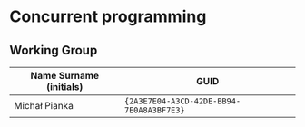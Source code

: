 # Concurrent programming

## Working Group

| Name Surname (initials) | GUID                                     |
| ----------------------- | ---------------------------------------- |
| Michał Pianka           | `{2A3E7E04-A3CD-42DE-BB94-7E0A8A3BF7E3}` |
